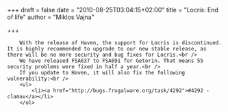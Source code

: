
+++
draft = false
date = "2010-08-25T03:04:15+02:00"
title = "Locris: End of life"
author = "Miklos Vajna"

+++

        With the release of Haven, the support for Locris is discontinued. It is highly recommended to upgrade to our new stable release, as there will be no more security and bug fixes for Locris.<br />
        We have released FSA637 to FSA691 for Getorin. That means 55 security problems were fixed in half a year.<br />
        If you update to Haven, it will also fix the following vulnerability:<br />
        <ul>
            <li><a href="http://bugs.frugalware.org/task/4292">#4292 - clamav</a></li>
        </ul>
            
        